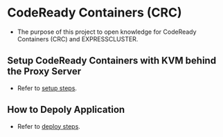 # CodeReady Containers (CRC)
- The purpose of this project to open knowledge for CodeReady Containers (CRC) and EXPRESSCLUSTER.

## Setup CodeReady Containers with KVM behind the Proxy Server
- Refer to [setup steps](https://github.com/EXPRESSCLUSTER/CodeReady-Containers/blob/master/SetupCRC.md).

## How to Depoly Application
- Refer to [deploy steps](https://github.com/EXPRESSCLUSTER/CodeReady-Containers/blob/master/DeployApp.md).